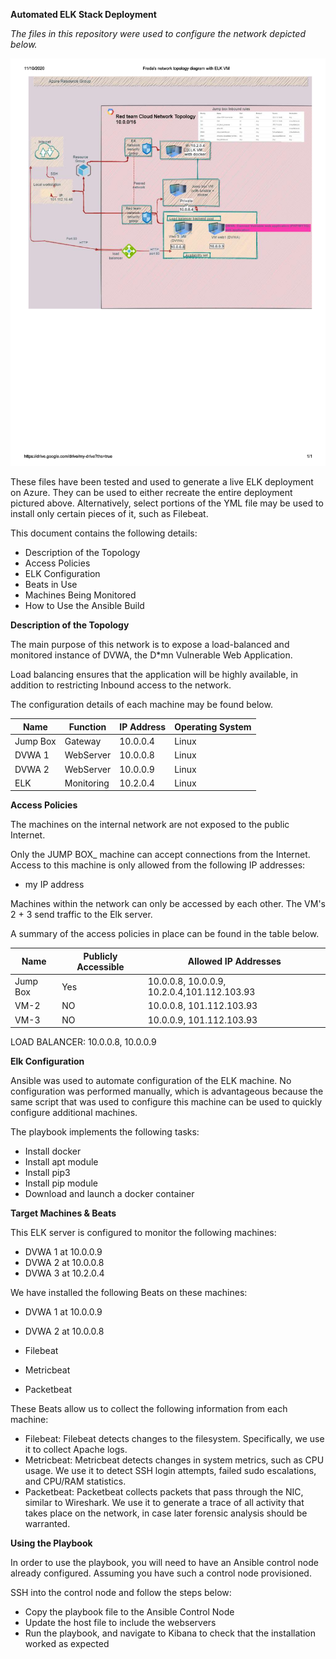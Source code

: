 **Automated ELK Stack Deployment**

*The files in this repository were used to configure the network depicted below.*

![alt text](https://github.com/Fredavv88/Cloud-project-1/blob/main/Diagrams/1.png)

These files have been tested and used to generate a live ELK deployment on Azure. They can be used to either recreate the entire deployment pictured above. Alternatively, select portions of the YML file may be used to install only certain pieces of it, such as Filebeat.


This document contains the following details:

* Description of the Topology
* Access Policies
* ELK Configuration
* Beats in Use
* Machines Being Monitored
* How to Use the Ansible Build

**Description of the Topology** 

The main purpose of this network is to expose a load-balanced and monitored instance of DVWA, the D*mn Vulnerable Web Application.

Load balancing ensures that the application will be highly available, in addition to restricting Inbound access to the network.

The configuration details of each machine may be found below. 

| Name     | Function   | IP Address | Operating System |
|----------|------------|------------|------------------|
| Jump Box | Gateway    | 10.0.0.4   | Linux            |
| DVWA 1   | WebServer  | 10.0.0.8   | Linux            |
| DVWA 2   | WebServer  | 10.0.0.9   | Linux            |
| ELK      | Monitoring | 10.2.0.4   | Linux            |


**Access Policies**

The machines on the internal network are not exposed to the public Internet.

Only the JUMP BOX_ machine can accept connections from the Internet. Access to this machine is only allowed from the following IP addresses: 

* my IP address

Machines within the network can only be accessed by each other. The VM's 2 + 3 send traffic to the Elk server.

A summary of the access policies in place can be found in the table below.

| Name	   | Publicly Accessible |                       Allowed IP Addresses        |
|----------|---------------------|---------------------------------------------------| 
| Jump Box |       Yes           |   10.0.0.8, 10.0.0.9, 10.2.0.4,101.112.103.93     |
| VM-2	   |        NO           |	  10.0.0.8, 101.112.103.93                       |
| VM-3	   |        NO	         |    10.0.0.9, 101.112.103.93                       |

LOAD BALANCER: 10.0.0.8, 10.0.0.9

**Elk Configuration**

Ansible was used to automate configuration of the ELK machine. No configuration was performed manually, which is advantageous because the same script that was used to configure this machine can be used to quickly configure additional machines.

The playbook implements the following tasks:

* Install docker
* Install apt module
* Install pip3
* Install pip module
* Download and launch a docker container


**Target Machines & Beats**

This ELK server is configured to monitor the following machines:

* DVWA 1 at 10.0.0.9
* DVWA 2 at 10.0.0.8
* DVWA 3 at 10.2.0.4

We have installed the following Beats on these machines:

* DVWA 1 at 10.0.0.9
* DVWA 2 at 10.0.0.8

* Filebeat
* Metricbeat
* Packetbeat

These Beats allow us to collect the following information from each machine:

* Filebeat: Filebeat detects changes to the filesystem. Specifically, we use it to collect Apache logs.
* Metricbeat: Metricbeat detects changes in system metrics, such as CPU usage. We use it to detect SSH login attempts, failed sudo escalations, and CPU/RAM statistics.
* Packetbeat: Packetbeat collects packets that pass through the NIC, similar to Wireshark. We use it to generate a trace of all activity that takes place on the network, in case later forensic analysis should be warranted.

**Using the Playbook** 

In order to use the playbook, you will need to have an Ansible control node already configured. Assuming you have such a control node provisioned.

SSH into the control node and follow the steps below:

- Copy the playbook file to the Ansible Control Node
- Update the host file to include the webservers
- Run the playbook, and navigate to Kibana to check that the installation worked as expected



